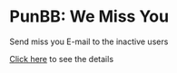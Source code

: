 PunBB: We Miss You
====================

Send miss you E-mail to the inactive users


[Click here](http://tareq.wedevs.com/2010/05/punbb-extension-we-miss-you/) to see the details
